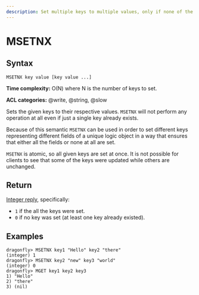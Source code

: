 ```yaml
---
description: Set multiple keys to multiple values, only if none of the keys exist
---
```


# MSETNX

## Syntax

    MSETNX key value [key value ...]

**Time complexity:** O(N) where N is the number of keys to set.

**ACL categories:** @write, @string, @slow

Sets the given keys to their respective values.
`MSETNX` will not perform any operation at all even if just a single key already
exists.

Because of this semantic `MSETNX` can be used in order to set different keys
representing different fields of a unique logic object in a way that ensures
that either all the fields or none at all are set.

`MSETNX` is atomic, so all given keys are set at once.
It is not possible for clients to see that some of the keys were updated while
others are unchanged.

## Return

[Integer reply](https://redis.io/docs/reference/protocol-spec#resp-integers), specifically:

* `1` if the all the keys were set.
* `0` if no key was set (at least one key already existed).

## Examples

```shell
dragonfly> MSETNX key1 "Hello" key2 "there"
(integer) 1
dragonfly> MSETNX key2 "new" key3 "world"
(integer) 0
dragonfly> MGET key1 key2 key3
1) "Hello"
2) "there"
3) (nil)
```
